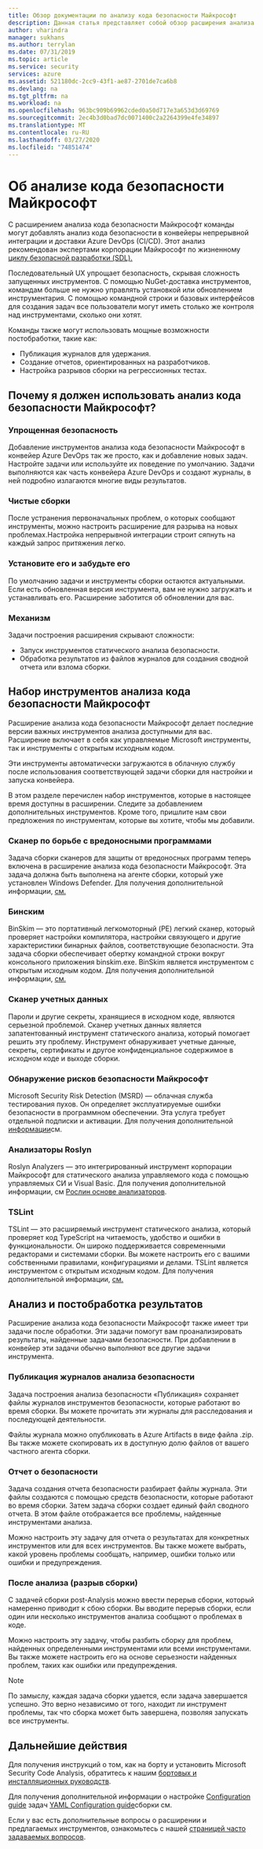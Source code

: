 ```yaml
---
title: Обзор документации по анализу кода безопасности Майкрософт
description: Данная статья представляет собой обзор расширения анализа кода безопасности Майкрософт
author: vharindra
manager: sukhans
ms.author: terrylan
ms.date: 07/31/2019
ms.topic: article
ms.service: security
services: azure
ms.assetid: 521180dc-2cc9-43f1-ae87-2701de7ca6b8
ms.devlang: na
ms.tgt_pltfrm: na
ms.workload: na
ms.openlocfilehash: 963bc909b69962cded0a50d717e3a653d3d69769
ms.sourcegitcommit: 2ec4b3d0bad7dc0071400c2a2264399e4fe34897
ms.translationtype: MT
ms.contentlocale: ru-RU
ms.lasthandoff: 03/27/2020
ms.locfileid: "74851474"
---
```

# <a name="about-microsoft-security-code-analysis"></a>Об анализе кода безопасности Майкрософт

С расширением анализа кода безопасности Майкрософт команды могут добавлять анализ кода безопасности в конвейеры непрерывной интеграции и доставки Azure DevOps (CI/CD). Этот анализ рекомендован экспертами корпорации Майкрософт по жизненному [циклу безопасной разработки (SDL).](https://www.microsoft.com/securityengineering/sdl/practices)

Последовательный UX упрощает безопасность, скрывая сложность запущенных инструментов. С помощью NuGet-доставка инструментов, командам больше не нужно управлять установкой или обновлением инструментария. С помощью командной строки и базовых интерфейсов для создания задач все пользователи могут иметь столько же контроля над инструментами, сколько они хотят.

Команды также могут использовать мощные возможности постобработки, такие как:

- Публикация журналов для удержания.
- Создание отчетов, ориентированных на разработчиков.
- Настройка разрывов сборки на регрессионных тестах.

## <a name="why-should-i-use-microsoft-security-code-analysis"></a>Почему я должен использовать анализ кода безопасности Майкрософт?

### <a name="security-simplified"></a>Упрощенная безопасность

Добавление инструментов анализа кода безопасности Майкрософт в конвейер Azure DevOps так же просто, как и добавление новых задач. Настройте задачи или используйте их поведение по умолчанию. Задачи выполняются как часть конвейера Azure DevOps и создают журналы, в ней подробно излагаются многие виды результатов.

### <a name="clean-builds"></a>Чистые сборки

После устранения первоначальных проблем, о которых сообщают инструменты, можно настроить расширение для разрыва на новых проблемах.Настройка непрерывной интеграции строит сяпнуть на каждый запрос притяжения легко.

### <a name="set-it-and-forget-it"></a>Установите его и забудьте его

По умолчанию задачи и инструменты сборки остаются актуальными. Если есть обновленная версия инструмента, вам не нужно загружать и устанавливать его. Расширение заботится об обновлении для вас.

### <a name="under-the-hood"></a>Механизм

Задачи построения расширения скрывают сложности:
  - Запуск инструментов статического анализа безопасности.
  - Обработка результатов из файлов журналов для создания сводной отчета или взлома сборки.

## <a name="microsoft-security-code-analysis-tool-set"></a>Набор инструментов анализа кода безопасности Майкрософт

Расширение анализа кода безопасности Майкрософт делает последние версии важных инструментов анализа доступными для вас. Расширение включает в себя как управляемые Microsoft инструменты, так и инструменты с открытым исходным кодом.

Эти инструменты автоматически загружаются в облачную службу после использования соответствующей задачи сборки для настройки и запуска конвейера.

В этом разделе перечислен набор инструментов, которые в настоящее время доступны в расширении. Следите за добавлением дополнительных инструментов. Кроме того, пришлите нам свои предложения по инструментам, которые вы хотите, чтобы мы добавили.

### <a name="anti-malware-scanner"></a>Сканер по борьбе с вредоносными программами

Задача сборки сканеров для защиты от вредоносных программ теперь включена в расширение анализа кода безопасности Майкрософт. Эта задача должна быть выполнена на агенте сборки, который уже установлен Windows Defender. Для получения дополнительной информации, [см.](https://aka.ms/defender)

### <a name="binskim"></a>Бинским

BinSkim — это портативный легкомоторный (PE) легкий сканер, который проверяет настройки компилятора, настройки связующего и другие характеристики бинарных файлов, соответствующие безопасности. Эта задача сборки обеспечивает обертку командной строки вокруг консольного приложения binskim.exe. BinSkim является инструментом с открытым исходным кодом. Для получения дополнительной информации, [см.](https://github.com/Microsoft/binskim)

### <a name="credential-scanner"></a>Сканер учетных данных

Пароли и другие секреты, хранящиеся в исходном коде, являются серьезной проблемой. Сканер учетных данных является запатентованный инструмент статического анализа, который помогает решить эту проблему. Инструмент обнаруживает учетные данные, секреты, сертификаты и другое конфиденциальное содержимое в исходном коде и выходе сборки.

### <a name="microsoft-security-risk-detection"></a>Обнаружение рисков безопасности Майкрософт

Microsoft Security Risk Detection (MSRD) — облачная служба тестирования пухов. Он определяет эксплуатируемые ошибки безопасности в программном обеспечении. Эта услуга требует отдельной подписки и активации. Для получения дополнительной [информации](https://docs.microsoft.com/security-risk-detection/)см.

### <a name="roslyn-analyzers"></a>Анализаторы Roslyn

Roslyn Analyzers — это интегрированный инструмент корпорации Майкрософт для статического анализа управляемого кода с помощью управляемых СИ и Visual Basic. Для получения дополнительной информации, см [Рослин основе анализаторов](https://docs.microsoft.com/dotnet/standard/analyzers/).

### <a name="tslint"></a>TSLint

TSLint — это расширяемый инструмент статического анализа, который проверяет код TypeScript на читаемость, удобство и ошибки в функциональности. Он широко поддерживается современными редакторами и системами сборки. Вы можете настроить его с вашими собственными правилами, конфигурациями и делами. TSLint является инструментом с открытым исходным кодом. Для получения дополнительной информации, [см.](https://github.com/palantir/tslint)

## <a name="analysis-and-post-processing-of-results"></a>Анализ и постобработка результатов

Расширение анализа кода безопасности Майкрософт также имеет три задачи после обработки. Эти задачи помогут вам проанализировать результаты, найденные задачами безопасности. При добавлении в конвейер эти задачи обычно выполняют все другие задачи инструмента.

### <a name="publish-security-analysis-logs"></a>Публикация журналов анализа безопасности

Задача построения анализа безопасности «Публикация» сохраняет файлы журналов инструментов безопасности, которые работают во время сборки. Вы можете прочитать эти журналы для расследования и последующей деятельности.

Файлы журнала можно опубликовать в Azure Artifacts в виде файла .zip. Вы также можете скопировать их в доступную долю файлов от вашего частного агента сборки.

### <a name="security-report"></a>Отчет о безопасности

Задача создания отчета безопасности разбирает файлы журнала. Эти файлы создаются с помощью средств безопасности, которые работают во время сборки. Затем задача сборки создает единый файл сводного отчета. В этом файле отображается все проблемы, найденные инструментами анализа.

Можно настроить эту задачу для отчета о результатах для конкретных инструментов или для всех инструментов. Вы также можете выбрать, какой уровень проблемы сообщать, например, ошибки только или ошибки и предупреждения.

### <a name="post-analysis-build-break"></a>После анализа (разрыв сборки)

С задачей сборки post-Analysis можно ввести перерыв сборки, который намеренно приводит к сбою сборки. Вы вводите перерыв сборки, если один или несколько инструментов анализа сообщают о проблемах в коде.

Можно настроить эту задачу, чтобы разбить сборку для проблем, найденных определенными инструментами или всеми инструментами. Вы также можете настроить его на основе серьезности найденных проблем, таких как ошибки или предупреждения.

>[!NOTE]
>По замыслу, каждая задача сборки удается, если задача завершается успешно. Это верно независимо от того, находит ли инструмент проблемы, так что сборка может быть завершена, позволяя запускать все инструменты.

## <a name="next-steps"></a>Дальнейшие действия

Для получения инструкций о том, как на борту и установить Microsoft Security Code Analysis, обратитесь к нашим [бортовых и инсталляционных руководств](security-code-analysis-onboard.md).

Для получения дополнительной информации о настройке [Configuration guide](security-code-analysis-customize.md) задач [YAML Configuration guide](yaml-configuration.md)сборки см.

Если у вас есть дополнительные вопросы о расширении и предлагаемых инструментов, ознакомьтесь с нашей [страницей часто задаваемых вопросов](security-code-analysis-faq.md).
